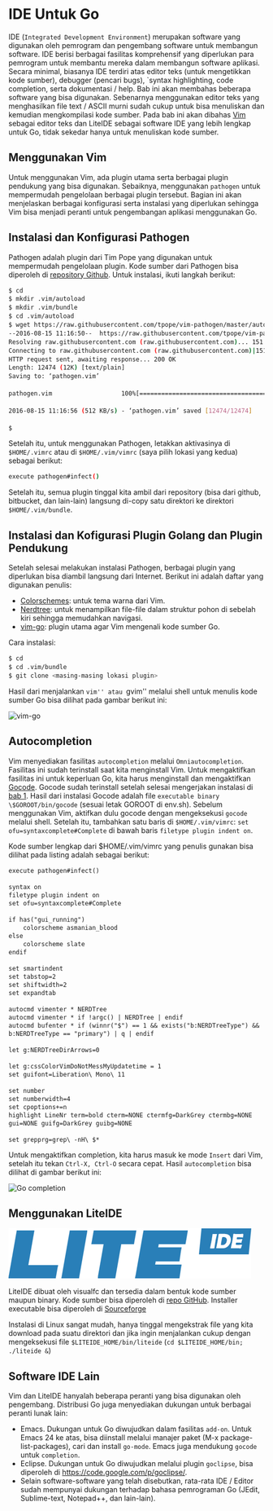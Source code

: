 # IDE Untuk Go

IDE (`Integrated Development Environment`) merupakan software yang digunakan oleh pemrogram dan pengembang software untuk membangun software. IDE berisi berbagai fasilitas komprehensif yang diperlukan para pemrogram untuk membantu mereka dalam membangun software aplikasi. Secara minimal, biasanya IDE terdiri atas editor teks (untuk mengetikkan kode sumber), debugger (pencari bugs), `syntax highlighting, code completion, serta dokumentasi / help. Bab ini akan membahas beberapa software yang bisa digunakan. Sebenarnya menggunakan editor teks yang menghasilkan file text / ASCII murni sudah cukup untuk bisa menuliskan dan kemudian mengkompilasi kode sumber. Pada bab ini akan dibahas [Vim](http://www.vim.org) sebagai editor teks dan LiteIDE sebagai software IDE yang lebih lengkap untuk Go, tidak sekedar hanya untuk menuliskan kode sumber.

## Menggunakan Vim

Untuk menggunakan Vim, ada plugin utama serta berbagai plugin pendukung yang bisa digunakan. Sebaiknya, menggunakan `pathogen` untuk mempermudah pengelolaan berbagai plugin tersebut. Bagian ini akan menjelaskan berbagai konfigurasi serta instalasi yang diperlukan sehingga Vim bisa menjadi peranti untuk pengembangan aplikasi menggunakan Go.

## Instalasi dan Konfigurasi Pathogen

Pathogen adalah plugin dari Tim Pope yang digunakan untuk mempermudah pengelolaan plugin. Kode sumber dari Pathogen bisa diperoleh di [repository Github](https://github.com/tpope/vim-pathogen). Untuk instalasi, ikuti langkah berikut:

~~~bash
$ cd
$ mkdir .vim/autoload
$ mkdir .vim/bundle
$ cd .vim/autoload
$ wget https://raw.githubusercontent.com/tpope/vim-pathogen/master/autoload/pathogen.vim
--2016-08-15 11:16:50--  https://raw.githubusercontent.com/tpope/vim-pathogen/master/autoload/pathogen.vim
Resolving raw.githubusercontent.com (raw.githubusercontent.com)... 151.101.100.133
Connecting to raw.githubusercontent.com (raw.githubusercontent.com)|151.101.100.133|:443... connected.
HTTP request sent, awaiting response... 200 OK
Length: 12474 (12K) [text/plain]
Saving to: ‘pathogen.vim’

pathogen.vim                   100%[==================================================>]  12.18K  --.-KB/s    in 0.02s   

2016-08-15 11:16:56 (512 KB/s) - ‘pathogen.vim’ saved [12474/12474]

$
~~~

Setelah itu, untuk menggunakan Pathogen, letakkan aktivasinya di `$HOME/.vimrc` atau di `$HOME/.vim/vimrc` (saya pilih lokasi yang kedua) sebagai berikut:

~~~bash
execute pathogen#infect()
~~~

Setelah itu, semua plugin tinggal kita ambil dari repository (bisa dari github, bitbucket, dan lain-lain) langsung di-copy satu direktori ke direktori `$HOME/.vim/bundle`.

##  Instalasi dan Kofigurasi Plugin Golang dan Plugin Pendukung

Setelah selesai melakukan instalasi Pathogen, berbagai plugin yang diperlukan bisa diambil langsung dari Internet. Berikut ini adalah daftar yang digunakan penulis:

* [Colorschemes](https://github.com/flazz/vim-colorschemes): untuk tema warna dari Vim.
* [Nerdtree](https://github.com/scrooloose/nerdtree): untuk menampilkan file-file dalam struktur pohon di sebelah kiri sehingga memudahkan navigasi.
* [vim-go](https://github.com/fatih/vim-go.git): plugin utama agar Vim mengenali kode sumber Go.

Cara instalasi:

~~~bash
$ cd 
$ cd .vim/bundle
$ git clone <masing-masing lokasi plugin>
~~~

Hasil dari menjalankan ``vim'' atau ``gvim'' melalui shell untuk menulis kode sumber Go bisa dilihat pada gambar berikut ini:

![vim-go](images/vim-go.jpg)

## Autocompletion

Vim menyediakan fasilitas `autocompletion` melalui `Omniautocompletion`. Fasilitas ini sudah terinstall saat kita menginstall Vim. Untuk mengaktifkan fasilitas ini untuk keperluan Go, kita harus menginstall dan mengaktifkan [Gocode](https://github.com/nsf/gocode). Gocode sudah terinstall setelah selesai mengerjakan instalasi di [bab 1](bab-01.md). Hasil dari instalasi Gocode adalah file `executable binary` `\$GOROOT/bin/gocode` (sesuai letak GOROOT di env.sh). Sebelum menggunakan Vim, aktifkan dulu gocode dengan mengeksekusi `gocode` melalui shell. Setelah itu, tambahkan satu baris di `$HOME/.vim/vimrc`: `set ofu=syntaxcomplete#Complete` di bawah baris `filetype plugin indent on`.

Kode sumber lengkap dari \$HOME/.vim/vimrc yang penulis gunakan bisa dilihat pada listing adalah sebagai berikut:

~~~vim
execute pathogen#infect()

syntax on
filetype plugin indent on
set ofu=syntaxcomplete#Complete

if has("gui_running")
	colorscheme asmanian_blood
else
	colorscheme slate
endif

set smartindent
set tabstop=2
set shiftwidth=2
set expandtab

autocmd vimenter * NERDTree
autocmd vimenter * if !argc() | NERDTree | endif
autocmd bufenter * if (winnr("$") == 1 && exists("b:NERDTreeType") && b:NERDTreeType == "primary") | q | endif

let g:NERDTreeDirArrows=0

let g:cssColorVimDoNotMessMyUpdatetime = 1
set guifont=Liberation\ Mono\ 11

set number
set numberwidth=4
set cpoptions+=n
highlight LineNr term=bold cterm=NONE ctermfg=DarkGrey ctermbg=NONE gui=NONE guifg=DarkGrey guibg=NONE

set grepprg=grep\ -nH\ $*
~~~

Untuk mengaktifkan completion, kita harus masuk ke mode `Insert` dari Vim, setelah itu tekan `Ctrl-X, Ctrl-O` secara cepat. Hasil `autocompletion` bisa dilihat di gambar berikut ini:

![Go completion](images/vim-go-completion.jpg)

## Menggunakan LiteIDE

![LiteIDE](images/liteide.png)

LiteIDE dibuat oleh visualfc dan tersedia dalam bentuk kode sumber maupun binary. Kode sumber bisa diperoleh di [repo GitHub](https://github.com/visualfc/liteide). Installer executable bisa diperoleh di [Sourceforge](http://sourceforge.net/projects/liteide/files)

Instalasi di Linux sangat mudah, hanya tinggal mengekstrak file yang kita download pada suatu direktori dan jika ingin menjalankan cukup dengan mengeksekusi file `$LITEIDE_HOME/bin/liteide` (`cd $LITEIDE_HOME/bin; ./liteide &`)

## Software IDE Lain

Vim dan LiteIDE hanyalah beberapa peranti yang bisa digunakan oleh pengembang. Distribusi Go juga menyediakan dukungan untuk berbagai peranti lunak lain:

* Emacs. Dukungan untuk Go diwujudkan dalam fasilitas `add-on`. Untuk Emacs 24 ke atas, bisa diinstall melalui manajer paket (M-x package-list-packages), cari dan install `go-mode`. Emacs juga mendukung `gocode` untuk `completion`.
* Eclipse. Dukungan untuk Go diwujudkan melalui plugin `goclipse`, bisa diperoleh di https://code.google.com/p/goclipse/.
* Selain software-software yang telah disebutkan, rata-rata IDE / Editor sudah mempunyai dukungan terhadap bahasa pemrograman Go (JEdit, Sublime-text, Notepad++, dan lain-lain).

